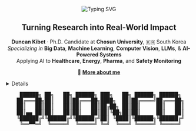 <!-- ✨ DUNCAN KIBET GITHUB HEADER ✨ -->

<!-- Typing SVG Header -->
<p align="center">
  <img src="https://readme-typing-svg.herokuapp.com?font=Fira+Code&size=24&duration=3000&pause=1000&color=00FFC8&center=true&vCenter=true&width=600&lines=Hi%2C+I'm+Duncan+Kibet;PhD+Candidate+%7C+Big+Data+%7C+AI+Researcher;Computer+Vision+%7C+LLMs+%7C+ML+Engineer" alt="Typing SVG" />
</p>

<!-- Cool Title and Summary -->
<h2 align="center"> Turning Research into Real-World Impact</h2>

<p align="center">
  <strong>Duncan Kibet</strong> · Ph.D. Candidate at <strong>Chosun University</strong>, 🇰🇷 South Korea  
  <br>
  <em>Specializing in</em> <b>Big Data</b>, <b>Machine Learning</b>, <b>Computer Vision</b>, <b>LLMs</b>, & <b>AI-Powered Systems</b>  
  <br>
  Applying AI to <b>Healthcare</b>, <b>Energy</b>, <b>Pharma</b>, and <b>Safety Monitoring</b>
</p>


<p align="center">
  🔗 <a href="https://about-duncan.web.app" target="_blank"><b>More about me</b></a>
</p>
<details>
<summary> Details</summary>

## Tools that i use:
<br>

<!-- Tech Badges -->
<p align="center">
  <img src="https://img.shields.io/badge/-Python-3776AB?style=for-the-badge&logo=python&logoColor=white"/>
  <img src="https://img.shields.io/badge/-TensorFlow-FF6F00?style=for-the-badge&logo=tensorflow&logoColor=white"/>
  <img src="https://img.shields.io/badge/-PyTorch-EE4C2C?style=for-the-badge&logo=pytorch&logoColor=white"/>
  <img src="https://img.shields.io/badge/-FastAPI-009688?style=for-the-badge&logo=fastapi&logoColor=white"/>
  <img src="https://img.shields.io/badge/-Flutter-02569B?style=for-the-badge&logo=flutter&logoColor=white"/>
</p>

## Stats
<br>

<p align="center">
  <a href="https://github.com/Duncan1738">
    <img height=200 align="center" src="https://github-readme-stats.vercel.app/api/top-langs/?username=Duncan1738&theme=shadow_green&layout=compact&card_width=320&langs_count=8"/>
  </a>
  <a href="https://github.com/Duncan1738">
    <img height=200 align="center" src="https://github-readme-streak-stats.herokuapp.com/?user=Duncan1738&theme=shadow_green&card_width=320">
  </a>
</p>

</details>

<!-- ASCII ART HEADER -->
<!-- Stylized ASCII Art Header for Duncan Kibet -->

<pre align="center">
  ██████╗ ██╗   ██╗ ██████╗ ███╗   ██╗ ██████╗ ██████╗ 
 ██╔═══██╗██║   ██║██╔═══██╗████╗  ██║██╔════╝██╔═══██╗
 ██║   ██║██║   ██║██║   ██║██╔██╗ ██║██║     ██║   ██║
 ██║▄▄ ██║██║   ██║██║   ██║██║╚██╗██║██║     ██║   ██║
 ╚██████╔╝╚██████╔╝╚██████╔╝██║ ╚████║╚██████╗╚██████╔╝
  ╚══▀▀═╝  ╚═════╝  ╚═════╝ ╚═╝  ╚═══╝ ╚═════╝ ╚═════╝ 
</pre>

